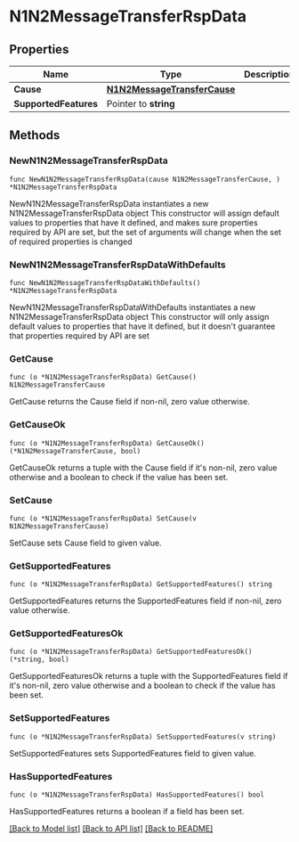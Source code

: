 # N1N2MessageTransferRspData

## Properties

Name | Type | Description | Notes
------------ | ------------- | ------------- | -------------
**Cause** | [**N1N2MessageTransferCause**](N1N2MessageTransferCause.md) |  | 
**SupportedFeatures** | Pointer to **string** |  | [optional] 

## Methods

### NewN1N2MessageTransferRspData

`func NewN1N2MessageTransferRspData(cause N1N2MessageTransferCause, ) *N1N2MessageTransferRspData`

NewN1N2MessageTransferRspData instantiates a new N1N2MessageTransferRspData object
This constructor will assign default values to properties that have it defined,
and makes sure properties required by API are set, but the set of arguments
will change when the set of required properties is changed

### NewN1N2MessageTransferRspDataWithDefaults

`func NewN1N2MessageTransferRspDataWithDefaults() *N1N2MessageTransferRspData`

NewN1N2MessageTransferRspDataWithDefaults instantiates a new N1N2MessageTransferRspData object
This constructor will only assign default values to properties that have it defined,
but it doesn't guarantee that properties required by API are set

### GetCause

`func (o *N1N2MessageTransferRspData) GetCause() N1N2MessageTransferCause`

GetCause returns the Cause field if non-nil, zero value otherwise.

### GetCauseOk

`func (o *N1N2MessageTransferRspData) GetCauseOk() (*N1N2MessageTransferCause, bool)`

GetCauseOk returns a tuple with the Cause field if it's non-nil, zero value otherwise
and a boolean to check if the value has been set.

### SetCause

`func (o *N1N2MessageTransferRspData) SetCause(v N1N2MessageTransferCause)`

SetCause sets Cause field to given value.


### GetSupportedFeatures

`func (o *N1N2MessageTransferRspData) GetSupportedFeatures() string`

GetSupportedFeatures returns the SupportedFeatures field if non-nil, zero value otherwise.

### GetSupportedFeaturesOk

`func (o *N1N2MessageTransferRspData) GetSupportedFeaturesOk() (*string, bool)`

GetSupportedFeaturesOk returns a tuple with the SupportedFeatures field if it's non-nil, zero value otherwise
and a boolean to check if the value has been set.

### SetSupportedFeatures

`func (o *N1N2MessageTransferRspData) SetSupportedFeatures(v string)`

SetSupportedFeatures sets SupportedFeatures field to given value.

### HasSupportedFeatures

`func (o *N1N2MessageTransferRspData) HasSupportedFeatures() bool`

HasSupportedFeatures returns a boolean if a field has been set.


[[Back to Model list]](../README.md#documentation-for-models) [[Back to API list]](../README.md#documentation-for-api-endpoints) [[Back to README]](../README.md)


